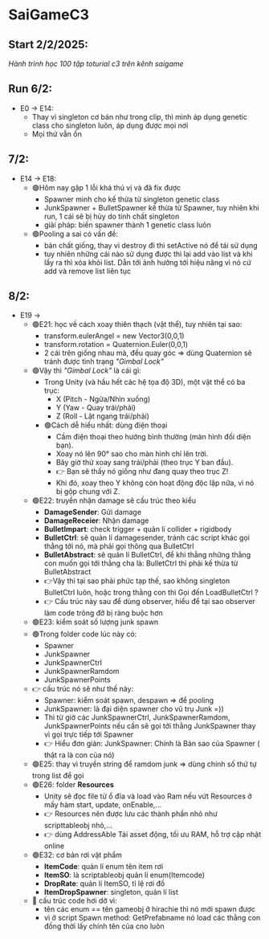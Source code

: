 # SaiGameC3
## Start 2/2/2025: 
*Hành trình học 100 tập toturial c3 trên kênh saigame*
## Run 6/2: 
- E0 -> E14:
	- Thay vì singleton cơ bản như trong clip, thì mình áp dụng genetic class cho singleton luôn, áp dụng được mọi nơi
	- Mọi thứ vẫn ổn
## 7/2:
- E14 -> E18:
	- 🟢Hôm nay gặp 1 lỗi khá thú vị và đã fix được
		- Spawner mình cho kế thừa từ singleton genetic class
		- JunkSpawner + BulletSpawner kế thừa từ Spawner, tuy nhiên khi run, 1 cái sẽ bị hủy do tính chất singleton
		- giải pháp: biến spawner thành 1 genetic class luôn
	- 🟢Pooling a sai có vấn đề:
		- bản chất giống, thay vì destroy đi thì setActive nó để tái sử dụng
		- tuy nhiên những cái nào sử dụng được thì lại add vào list và khi lấy ra thì xóa khỏi list. Dẫn tới ảnh hưởng tới hiệu năng vì nó cứ add và remove list liên tục
## 8/2:
- E19 ->
	- 🟢E21: học về cách xoay thiên thạch (vật thể), tuy nhiên tại sao:
		- transform.eulerAngel = new Vector3(0,0,1)
		- transform.rotation = Quaternion.Euler(0,0,1)
		- 2 cái trên giống nhau mà, đều quay góc => dùng Quaternion sẽ tránh được tình trạng *"Gimbal Lock"*
	- 🟢Vậy thì *"Gimbal Lock"* là cái gì:
		- Trong Unity (và hầu hết các hệ tọa độ 3D), một vật thể có ba trục:
            - X (Pitch - Ngửa/Nhìn xuống)
            - Y (Yaw - Quay trái/phải)
            - Z (Roll - Lật ngang trái/phải)
        - 🟢Cách dễ hiểu nhất: dùng điện thoại
            - Cầm điện thoại theo hướng bình thường (màn hình đối diện bạn).
            - Xoay nó lên 90° sao cho màn hình chỉ lên trời.
            - Bây giờ thử xoay sang trái/phải (theo trục Y ban đầu).
            - 👉 Bạn sẽ thấy nó giống như đang quay theo trục Z!
            - Khi đó, xoay theo Y không còn hoạt động độc lập nữa, vì nó bị gộp chung với Z.
	- 🟢E22:  truyền nhận damage sẽ cấu trúc theo kiểu
		- **DamageSender**: Gửi damage
		- **DamageReceier**: Nhận damage
		- **BulletImpart**: check trigger + quản lí collider + rigidbody
		- **BulletCtrl**: sẽ quản lí damagesender, tránh các script khác gọi thẳng tới nó, mà phải gọi thông qua BulletCtrl
		- **BulletAbstract**: sẽ quản lí BulletCtrl, để khi thằng những thằng con muốn gọi tới thằng cha là: BulletCtrl thì phải kế thừa từ BulletAbstract
		- 👉Vậy thì tại sao phải phức tạp thế, sao không singleton BulletCtrl luôn, hoặc trong thằng con thì Gọi đến LoadBulletCtrl ?
		- 👉 Cấu trúc này sau để dùng observer, hiểu để tại sao observer làm code trông đỡ bị ràng buộc hơn
	- 🟢E23: kiểm soát số lượng junk spawn
	- 🟢Trong folder code lúc này có:
		- Spawner
		- JunkSpawner
		- JunkSpawnerCtrl
		- JunkSpawnerRamdom
		- JunkSpawnerPoints
	- 👉 cấu trúc nó sẽ như thế này:
		- Spawner: kiểm soát spawn, despawn => để pooling
		- JunkSpawner: là đại diện spawner cho vũ trụ Junk =))
		- Thì từ giờ các JunkSpawnerCtrl, JunkSpawnerRamdom, JunkSpawnerPoints nếu cần sẽ gọi tới thằng JunkSpawner thay vì gọi trực tiếp tới Spawner
		- 👉 Hiểu đơn giản: JunkSpawner: Chính là Bản sao của Spawner ( thật ra là con của nó)
	- 🟢E25: thay vì truyền string để ramdom junk => dùng chính số thứ tự trong list để gọi
	- 🟢E26: folder **Resources**
		- Unity sẽ đọc file từ ổ đĩa và load vào Ram nếu vứt Resources ở mấy hàm start, update, onEnable,...
		-  👉 Resources nên được lưu các thành phần nhỏ như scripttableobj nhỏ,...
		-  👉 dùng AddressAble Tải asset động, tối ưu RAM, hỗ trợ cập nhật online
	- 🟢E32: cơ bản rơi vật phẩm
		- **ItemCode**: quản lí enum tên item rơi
		- **ItemSO**: là scriptableobj quản lí enum(Itemcode)
		- **DropRate**: quản lí ItemSO, tỉ lệ rơi đồ
		- **ItemDropSpawner**: singleton, quản lí list<DropRate>
	- 🤔 cấu trúc code hơi dở vì:
		- tên các enum == tên gameobj ở hirachie thì nó mới spawn được
		- vì ở script Spawn method: GetPrefabname nó load các thằng con đồng thời lấy chính tên của cno luôn
		